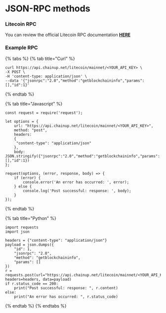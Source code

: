 # JSON-RPC methods

### Litecoin RPC

You can review the official Litecoin RPC documentation [**HERE**](https://litecoin.info/index.php/Litecoin\_API)

### Example RPC

{% tabs %}
{% tab title="Curl" %}
```
curl https://api.chainup.net/litecoin/mainnet/<YOUR_API_KEY> \
-X POST \
-H 'content-type: application/json' \
--data '{"jsonrpc":"2.0","method":"getblockchaininfo","params":[],"id":1}'
```
{% endtab %}

{% tab title="Javascript" %}
```
const request = require('request');

let options = {
    url: "https://api.chainup.net/litecoin/mainnet/<YOUR_API_KEY>",
    method: "post",
    headers:
    { 
     "content-type": "application/json"
    },
    body: JSON.stringify({"jsonrpc":"2.0","method":"getblockchaininfo","params":[],"id":1})
};

request(options, (error, response, body) => {
    if (error) {
        console.error('An error has occurred: ', error);
    } else {
        console.log('Post successful: response: ', body);
    }
});
```
{% endtab %}

{% tab title="Python" %}
```
import requests
import json

headers = {"content-type": "application/json"}
payload = json.dumps({
    "id": 1,
    "jsonrpc": "2.0",
    "method": "getblockchaininfo",
    "params": []
})
r = requests.post(url="https://api.chainup.net/litecoin/mainnet/<YOUR_API_KEY>", headers=headers, data=payload)
if r.status_code == 200:
    print("Post successful: response: ", r.content)
else:
    print("An error has occurred: ", r.status_code)
```
{% endtab %}
{% endtabs %}
